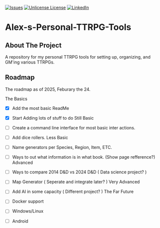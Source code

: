 <!-- PROJECT SHIELDS -->
[![Issues][issues-shield]][issues-url]
[![Unlicense License][license-shield]][license-url]
[![LinkedIn][linkedin-shield]][linkedin-url]


# Alex-s-Personal-TTRPG-Tools

<!-- ABOUT THE PROJECT -->
## About The Project

A repository for my personal TTRPG tools for setting up, organizing, and GM'ing various TTRPGs.


<!-- ROADMAP -->
## Roadmap

The roadmap as of 2025, Feburary the 24.

The Basics
- [x] Add the most basic ReadMe
- [x] Start Adding lots of stuff to do
Still Basic      
- [ ] Create a command line interface for most basic inter actions.
- [ ] Add dice rollers.
Less Basic
- [ ] Name generators per Species, Region, Item, ETC.
- [ ] Ways to out what information is in what book. (Show page refference?)
Advanced
- [ ] Ways to compare 2014 D&D vs 2024 D&D ( Data science project? )
- [ ] Map Generator ( Seperate and integrate later? )
Very Advanced
- [ ] Add AI in some capacity ( Different project? )
The Far Future
- [ ] Docker support
- [ ] Windows/Linux
- [ ] Android
 

<!-- TODO
See the [open issues](https://github.com/othneildrew/Best-README-Template/issues) for a full list of proposed features (and known issues).
-->


<!-- MARKDOWN LINKS & IMAGES -->
<!-- https://www.markdownguide.org/basic-syntax/#reference-style-links -->
[issues-shield]: https://img.shields.io/github/issues/othneildrew/Best-README-Template.svg?style=for-the-badge
[issues-url]: https://github.com/Enza514/Alex-s-Personal-TTRPG-Tools/issues
[license-shield]: https://img.shields.io/github/license/othneildrew/Best-README-Template.svg?style=for-the-badge
[license-url]: https://github.com/Enza514/Alex-s-Personal-TTRPG-Tools/blob/master/LICENSE.txt
[linkedin-shield]: https://img.shields.io/badge/-LinkedIn-black.svg?style=for-the-badge&logo=linkedin&colorB=555
[linkedin-url]: https://www.linkedin.com/in/alex-stewart-99581398/
